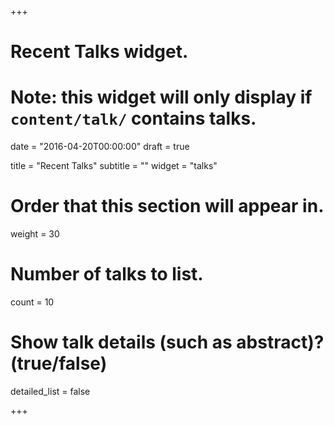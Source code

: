 +++
# Recent Talks widget.
# Note: this widget will only display if `content/talk/` contains talks.

date = "2016-04-20T00:00:00"
draft = true

title = "Recent Talks"
subtitle = ""
widget = "talks"

# Order that this section will appear in.
weight = 30

# Number of talks to list.
count = 10

# Show talk details (such as abstract)? (true/false)
detailed_list = false

+++

